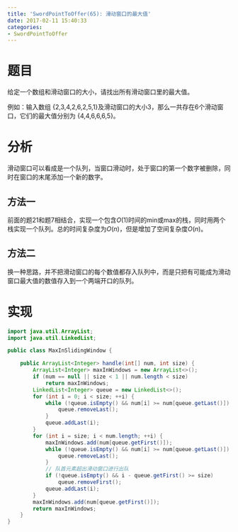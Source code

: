```yaml
---
title: 'SwordPointToOffer(65): 滑动窗口的最大值'
date: 2017-02-11 15:40:33
categories:
- SwordPointToOffer
---
```


# 题目
给定一个数组和滑动窗口的大小，请找出所有滑动窗口里的最大值。

例如：输入数组 {2,3,4,2,6,2,5,1}及滑动窗口的大小3，那么一共存在6个滑动窗口，它们的最大值分别为 {4,4,6,6,6,5}。

# 分析
滑动窗口可以看成是一个队列，当窗口滑动时，处于窗口的第一个数字被删除，同时在窗口的末尾添加一个新的数字。
## 方法一
前面的题21和题7相结合，实现一个包含$O(1)$时间的min或max的栈，同时用两个栈实现一个队列。总的时间复杂度为$O(n)$，但是增加了空间复杂度$O(n)$。

## 方法二
换一种思路，并不把滑动窗口的每个数值都存入队列中，而是只把有可能成为滑动窗口最大值的数值存入到一个两端开口的队列。

# 实现
```java
import java.util.ArrayList;
import java.util.LinkedList;

public class MaxInSlidingWindow {

    public ArrayList<Integer> handle(int[] num, int size) {
        ArrayList<Integer> maxInWindows = new ArrayList<>();
        if (num == null || size < 1 || num.length < size)
            return maxInWindows;
        LinkedList<Integer> queue = new LinkedList<>();
        for (int i = 0; i < size; ++i) {
            while (!queue.isEmpty() && num[i] >= num[queue.getLast()]) {
                queue.removeLast();
            }
            queue.addLast(i);
        }
        for (int i = size; i < num.length; ++i) {
            maxInWindows.add(num[queue.getFirst()]);
            while (!queue.isEmpty() && num[i] >= num[queue.getLast()]) {
                queue.removeLast();
            }
            // 队首元素超出滑动窗口进行出队
            if (!queue.isEmpty() && i - queue.getFirst() >= size)
                queue.removeFirst();
            queue.addLast(i);
        }
        maxInWindows.add(num[queue.getFirst()]);
        return maxInWindows;
    }
}
```